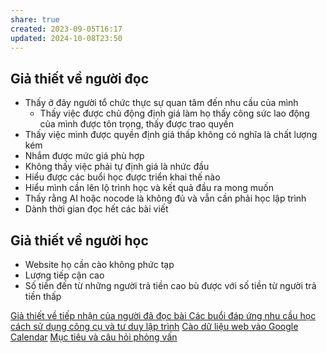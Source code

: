 ```yaml
---
share: true
created: 2023-09-05T16:17
updated: 2024-10-08T23:50
---
```

## Giả thiết về người đọc
- Thấy ở đây người tổ chức thực sự quan tâm đến nhu cầu của mình
	- Thấy việc được chủ động định giá làm họ thấy công sức lao động của mình được tôn trọng, thấy được trao quyền
- Thấy việc mình được quyền định giá thấp không có nghĩa là chất lượng kém
- Nhắm được mức giá phù hợp
- Không thấy việc phải tự định giá là nhức đầu
- Hiểu được các buổi học được triển khai thế nào
- Hiểu mình cần lên lộ trình học và kết quả đầu ra mong muốn
- Thấy rằng AI hoặc nocode là không đủ và vẫn cần phải học lập trình
- Dành thời gian đọc hết các bài viết

## Giả thiết về người học
- Website họ cần cào không phức tạp
- Lượng tiếp cận cao
- Số tiền đến từ những người trả tiền cao bù được với số tiền từ người trả tiền thấp

[Giả thiết về tiếp nhận của người đã đọc bài Các buổi đáp ứng nhu cầu học cách sử dụng công cụ và tư duy lập trình](./Gi%E1%BA%A3%20thi%E1%BA%BFt%20v%E1%BB%81%20ti%E1%BA%BFp%20nh%E1%BA%ADn%20c%E1%BB%A7a%20ng%C6%B0%E1%BB%9Di%20%C4%91%C3%A3%20%C4%91%E1%BB%8Dc%20b%C3%A0i%20C%C3%A1c%20bu%E1%BB%95i%20%C4%91%C3%A1p%20%E1%BB%A9ng%20nhu%20c%E1%BA%A7u%20h%E1%BB%8Dc%20c%C3%A1ch%20s%E1%BB%AD%20d%E1%BB%A5ng%20c%C3%B4ng%20c%E1%BB%A5%20v%C3%A0%20t%C6%B0%20duy%20l%E1%BA%ADp%20tr%C3%ACnh.md)
[Cào dữ liệu web vào Google Calendar](../../../%F0%9F%93%9CT%C3%A0i%20nguy%C3%AAn/Nhu%20c%E1%BA%A7u%20c%C3%B4ng%20ngh%E1%BB%87/T%E1%BB%B1%20%C4%91%E1%BB%99ng/Nh%E1%BA%ADp%20s%E1%BB%B1%20ki%E1%BB%87n%20v%C3%A0o%20Google%20Calendar.md)
[Mục tiêu và câu hỏi phỏng vấn](../4%20Th%C3%A0nh%20ph%E1%BA%A9m/Nghi%C3%AAn%20c%E1%BB%A9u%20ng%C6%B0%E1%BB%9Di%20d%C3%B9ng/S%E1%BB%B1%20ti%E1%BA%BFp%20nh%E1%BA%ADn%20v%E1%BB%9Bi%20%C3%BD%20t%C6%B0%E1%BB%9Fng/M%E1%BB%A5c%20ti%C3%AAu%20v%C3%A0%20c%C3%A2u%20h%E1%BB%8Fi%20ph%E1%BB%8Fng%20v%E1%BA%A5n.md)